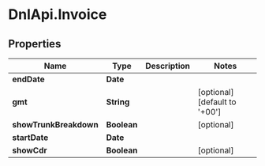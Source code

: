 # DnlApi.Invoice

## Properties
Name | Type | Description | Notes
------------ | ------------- | ------------- | -------------
**endDate** | **Date** |  | 
**gmt** | **String** |  | [optional] [default to &#39;+00&#39;]
**showTrunkBreakdown** | **Boolean** |  | [optional] 
**startDate** | **Date** |  | 
**showCdr** | **Boolean** |  | [optional] 


